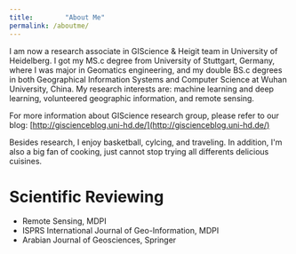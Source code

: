 ```yaml
---
title:        "About Me"
permalink: /aboutme/
---
```


I am now a research associate in GIScience & Heigit team in University of Heidelberg. I got my MS.c degree from University of Stuttgart, Germany, where I was major in Geomatics engineering, and my double BS.c degrees in both Geographical Information Systems and Computer Science at Wuhan University, China. My research interests are:  machine learning and deep learning, volunteered geographic information, and remote sensing.

For more information about GIScience research group, please refer to our blog: [http://giscienceblog.uni-hd.de/](http://giscienceblog.uni-hd.de/)

Besides research, I enjoy basketball, cylcing, and traveling. In addition, I'm also a big fan of cooking, just cannot stop trying all differents delicious cuisines.

<h1>Scientific Reviewing</h1>

* Remote Sensing, MDPI
* ISPRS International Journal of Geo-Information, MDPI
* Arabian Journal of Geosciences, Springer
